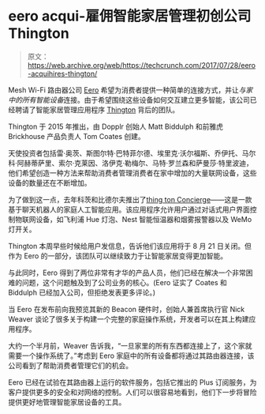 # eero acqui-雇佣智能家居管理初创公司 Thington 

> 原文：<https://web.archive.org/web/https://techcrunch.com/2017/07/28/eero-acquihires-thington/>

Mesh Wi-Fi 路由器公司 [Eero](https://web.archive.org/web/20230225032909/https://eero.com/) 希望为消费者提供一种简单的连接方式，并让*与家中的所有智能设备*连接。由于希望围绕这些设备如何交互建立更多智能，该公司已经聘请了智能家居管理应用程序 [Thington](https://web.archive.org/web/20230225032909/https://thington.com/) 背后的团队。

Thington 于 2015 年推出，由 Dopplr 创始人 Matt Biddulph 和前雅虎 Brickhouse 产品负责人 Tom Coates 创建。

天使投资者包括雷·奥茨、斯图尔特·巴特菲尔德、埃里克·沃尔福斯、乔伊托、马尔科·阿赫蒂萨里、索尔·克莱因、洛伊克·勒梅尔、马特·罗兰森和萨曼莎·特里波迪，他们希望创造一种方法来帮助消费者管理消费者在家中增加的大量联网设备，这些设备的数量还在不断增加。

为了做到这一点，去年科茨和比德尔夫推出了[thing ton Concierge](https://web.archive.org/web/20230225032909/https://blog.thington.com/introducing-the-thington-concierge-an-ai-for-your-smart-home-9affd8a3d34f)——这是一款基于聊天机器人的家庭人工智能应用。该应用程序允许用户通过对话式用户界面控制物联网设备，如飞利浦 Hue 灯泡、Nest 智能恒温器和烟雾报警器以及 WeMo 灯开关。

Thington 本周早些时候给用户发信息，告诉他们该应用将于 8 月 21 日关闭。但作为 Eero 的一部分，该团队可以继续致力于让智能家居变得更加智能。

与此同时，Eero 得到了两位非常有才华的产品人员，他们已经在解决一个非常困难的问题，这个问题触及到了公司业务的核心。(Eero 证实了 Coates 和 Biddulph 已经加入公司，但拒绝发表更多评论。)

当 Eero 在发布前向我预览其新的 Beacon 硬件时，创始人兼首席执行官 Nick Weaver 谈论了很多关于构建一个完整的家庭操作系统，开发者可以在其上构建应用程序。

大约一个半月前，Weaver 告诉我，“一旦家里的所有东西都连接上了，这个家就需要一个操作系统了。”考虑到 Eero 家庭中的所有设备都将通过其路由器连接，该公司看到了帮助消费者管理它们的机会。

Eero 已经在试验在其路由器上运行的软件服务，包括它推出的 Plus 订阅服务，为客户提供更多的安全和对网络的控制。人们可以很容易地看到，他们下一步将冒险提供更好地管理智能家居设备的工具。